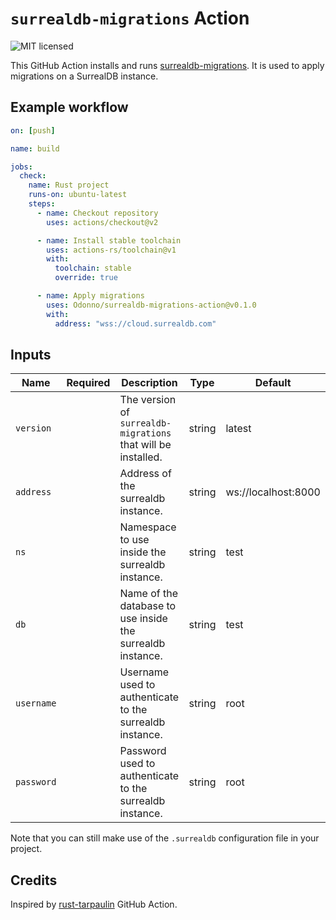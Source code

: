 # `surrealdb-migrations` Action

![MIT licensed](https://img.shields.io/badge/license-MIT-blue.svg)

This GitHub Action installs and runs [surrealdb-migrations](https://github.com/Odonno/surrealdb-migrations).
It is used to apply migrations on a SurrealDB instance.

## Example workflow

```yaml
on: [push]

name: build

jobs:
  check:
    name: Rust project
    runs-on: ubuntu-latest
    steps:
      - name: Checkout repository
        uses: actions/checkout@v2

      - name: Install stable toolchain
        uses: actions-rs/toolchain@v1
        with:
          toolchain: stable
          override: true

      - name: Apply migrations
        uses: Odonno/surrealdb-migrations-action@v0.1.0
        with:
          address: "wss://cloud.surrealdb.com"
```

## Inputs

| Name       | Required | Description                                                   | Type   | Default             |
| ---------- | :------: | ------------------------------------------------------------- | ------ | ------------------- |
| `version`  |          | The version of `surrealdb-migrations` that will be installed. | string | latest              |
| `address`  |          | Address of the surrealdb instance.                            | string | ws://localhost:8000 |
| `ns`       |          | Namespace to use inside the surrealdb instance.               | string | test                |
| `db`       |          | Name of the database to use inside the surrealdb instance.    | string | test                |
| `username` |          | Username used to authenticate to the surrealdb instance.      | string | root                |
| `password` |          | Password used to authenticate to the surrealdb instance.      | string | root                |

Note that you can still make use of the `.surrealdb` configuration file in your project.

## Credits

Inspired by [rust-tarpaulin](https://github.com/actions-rs/tarpaulin) GitHub Action.
